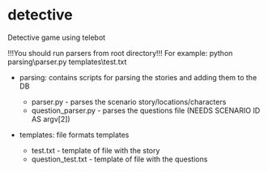 # detective
Detective game using telebot

!!!You should run parsers from root directory!!!
For example:
python parsing\parser.py templates\test.txt

- parsing: contains scripts for parsing the stories and adding them to the DB
  - parser.py - parses the scenario story/locations/characters
  - question_parser.py - parses the questions file (NEEDS SCENARIO ID AS argv[2])

- templates: file formats templates
  - test.txt - template of file with the story
  - question_test.txt - template of file with the questions
